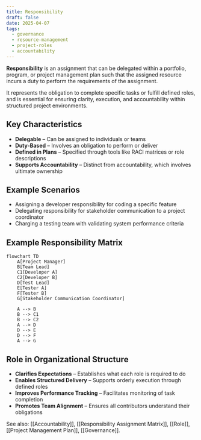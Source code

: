 ```yaml
---
title: Responsibility
draft: false
date: 2025-04-07
tags:
  - governance
  - resource-management
  - project-roles
  - accountability
---
```


**Responsibility** is an assignment that can be delegated within a portfolio, program, or project management plan such that the assigned resource incurs a duty to perform the requirements of the assignment.

It represents the obligation to complete specific tasks or fulfill defined roles, and is essential for ensuring clarity, execution, and accountability within structured project environments.

## Key Characteristics

- **Delegable** – Can be assigned to individuals or teams  
- **Duty-Based** – Involves an obligation to perform or deliver  
- **Defined in Plans** – Specified through tools like RACI matrices or role descriptions  
- **Supports Accountability** – Distinct from accountability, which involves ultimate ownership  

## Example Scenarios

- Assigning a developer responsibility for coding a specific feature  
- Delegating responsibility for stakeholder communication to a project coordinator  
- Charging a testing team with validating system performance criteria 

## Example Responsibility Matrix

```mermaid
flowchart TD
    A[Project Manager]
    B[Team Lead]
    C1[Developer A]
    C2[Developer B]
    D[Test Lead]
    E[Tester A]
    F[Tester B]
    G[Stakeholder Communication Coordinator]

    A --> B
    B --> C1
    B --> C2
    A --> D
    D --> E
    D --> F
    A --> G
```

## Role in Organizational Structure

- **Clarifies Expectations** – Establishes what each role is required to do  
- **Enables Structured Delivery** – Supports orderly execution through defined roles  
- **Improves Performance Tracking** – Facilitates monitoring of task completion  
- **Promotes Team Alignment** – Ensures all contributors understand their obligations  

See also: [[Accountability]], [[Responsibility Assignment Matrix]], [[Role]], [[Project Management Plan]], [[Governance]].

